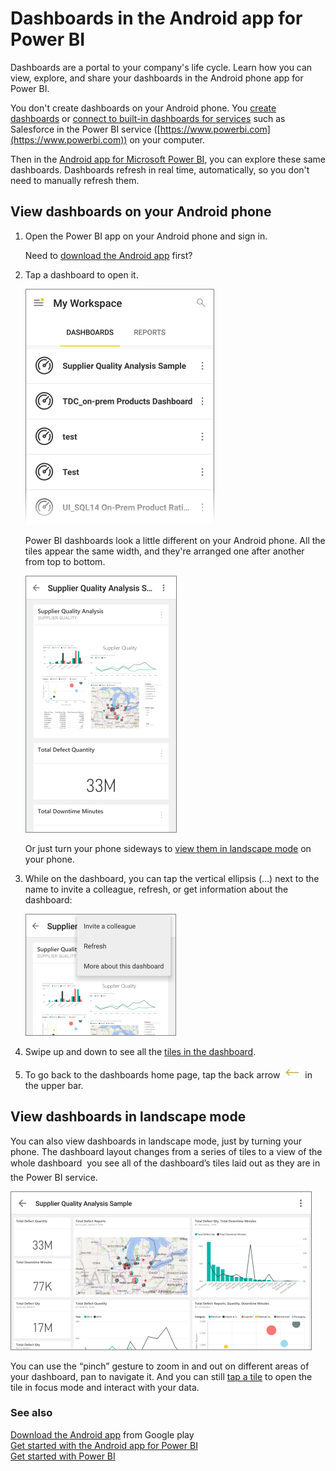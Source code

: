 <properties 
   pageTitle="Dashboards in the Android app"
   description="Dashboards are a portal to your company's life cycle. Learn how you can view, explore, and share your dashboards in the Android phone app for Power BI."
   services="powerbi" 
   documentationCenter="" 
   authors="maggiesMSFT" 
   manager="mblythe" 
   backup=""
   editor=""
   tags=""
   qualityFocus="monitoring"
   qualityDate="06/17/2016"/>
 
<tags
   ms.service="powerbi"
   ms.devlang="NA"
   ms.topic="article"
   ms.tgt_pltfrm="NA"
   ms.workload="powerbi"
   ms.date="06/22/2016"
   ms.author="maggies"/>

# Dashboards in the Android app for Power BI  

Dashboards are a portal to your company's life cycle. Learn how you can view, explore, and share your dashboards in the Android phone app for Power BI.  

You don't create dashboards on your Android phone. You [create dashboards](powerbi-service-dashboards.md) or [connect to built-in dashboards for services](powerbi-content-packs-services.md) such as Salesforce in the Power BI service ([https://www.powerbi.com](https://www.powerbi.com)) on your computer.

Then in the [Android app for Microsoft Power BI](powerbi-mobile-android-app-get-started.md), you can explore these same dashboards. Dashboards refresh in real time, automatically, so you don't need to manually refresh them.

## View dashboards on your Android phone  
1.  Open the Power BI app on your Android phone and sign in.

    Need to [download the Android app](http://go.microsoft.com/fwlink/?LinkID=544867) first?

3.  Tap a dashboard to open it.   

    ![](media/powerbi-mobile-dashboards-in-the-android-app/power-bi-android-dashboards.png)

    Power BI dashboards look a little different on your Android phone. All the tiles appear the same width, and they're arranged one after another from top to bottom.

    ![](media/powerbi-mobile-dashboards-in-the-android-app/pbi_andr_dash.png)

     Or just turn your phone sideways to [view them in landscape mode](#view-dashboards-in-landscape-mode) on your phone.

5.  While on the dashboard, you can tap the vertical ellipsis (...) next to the name to invite a colleague, refresh, or get information about the dashboard:

    ![](media/powerbi-mobile-dashboards-in-the-android-app/pbi_andr_dashellipsis.png)

6.  Swipe up and down to see all the [tiles in the dashboard](powerbi-mobile-tiles-in-the-android-app.md). 
7.  To go back to the dashboards home page, tap the back arrow ![](media/powerbi-mobile-dashboards-in-the-android-app/PBI_Andr_BackArrow.png) in the upper bar.

## View dashboards in landscape mode
You can also view dashboards in landscape mode, just by turning your phone. The dashboard layout changes from a series of tiles to a view of the whole dashboard &#151; you see all of the dashboard’s tiles laid out as they are in the Power BI service.

![](media/powerbi-mobile-dashboards-in-the-android-app/power-bi-android-landscape-dashboard.png)

You can use the “pinch” gesture to zoom in and out on different areas of your dashboard, pan to navigate it. And you can still [tap a tile](powerbi-mobile-tiles-in-the-android-app.md) to open the tile in focus mode and interact with your data.

### See also  
[Download the Android app](http://go.microsoft.com/fwlink/?LinkID=544867) from Google play  
[Get started with the Android app for Power BI](powerbi-mobile-android-app-get-started.md)  
[Get started with Power BI](powerbi-service-get-started.md)  